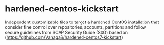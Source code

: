 # hardened-centos-kickstart
Independent customizable files to target a hardened CentOS installation that consider fine control over repositories, accounts, partitions and follow secure guidelines from SCAP Security Guide (SSG) based on (https://github.com/VanagaS/hardened-centos7-kickstart)
